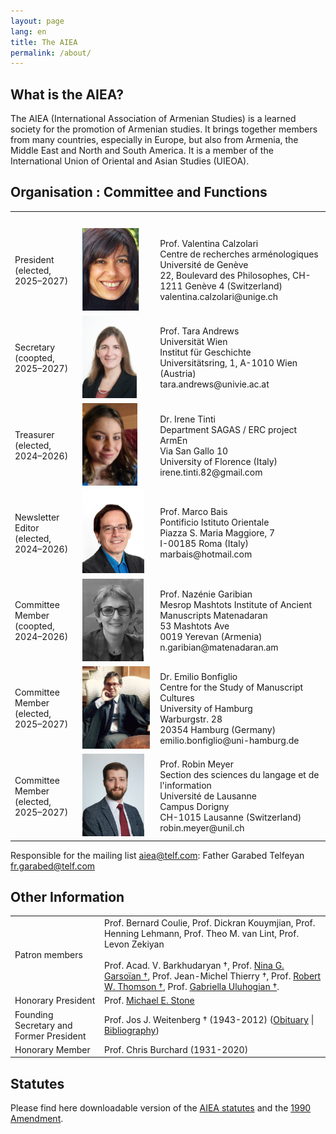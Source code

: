 ```yaml
---
layout: page
lang: en
title: The AIEA
permalink: /about/
---
```


## What is the AIEA?

The AIEA (International Association of Armenian Studies) is a learned society for the promotion of Armenian studies. It brings together members from many countries, especially in Europe, but also from Armenia, the Middle East and North and South America. It is a member of the International Union of Oriental and Asian Studies (UIEOA).

## Organisation : Committee and Functions

<table>
    <tr>
        <th>&nbsp;</th>
        <th>&nbsp;</th>
        <th>&nbsp;</th>
    </tr>
    <tr>
        <td>President<br>(elected, 2025–2027)</td>
        <td style="width:110px"><img src="/assets/vc.png" height="132"></td>
        <td>Prof. Valentina Calzolari<br>Centre de recherches arménologiques<br>Université de Genève<br>22, Boulevard des Philosophes, CH-1211 Genève 4 (Switzerland)<br>valentina.calzolari@unige.ch</td>
    </tr>
    <tr>
        <td>Secretary<br>(coopted, 2025–2027)</td>
        <td><img src="/assets/ta.png" height="132"></td>
        <td>Prof. Tara Andrews <br>Universität Wien<br>Institut für Geschichte<br>Universitätsring, 1, A-1010 Wien (Austria)<br>tara.andrews@univie.ac.at</td>
    </tr>
    <tr>
        <td>Treasurer<br>(elected, 2024–2026)</td>
        <td><img src="/assets/it.png" height="132"></td>
        <td>Dr. Irene Tinti<br>Department SAGAS / ERC project ArmEn<br>Via San Gallo 10<br>University of Florence (Italy)<br>irene.tinti.82@gmail.com</td>
    </tr>
    <tr>
        <td>Newsletter Editor<br>(elected, 2024–2026)</td>
        <td><img src="/assets/mb.png" height="132"></td>
        <td>Prof. Marco Bais<br>Pontificio Istituto Orientale<br>Piazza S. Maria Maggiore, 7<br>I-00185 Roma (Italy)<br>marbais@hotmail.com</td>
    </tr>
    <tr>
        <td>Committee Member<br>(coopted, 2024–2026)</td>
        <td><img src="/assets/ng.jpg" height="132"></td>
        <td>Prof. Nazénie Garibian<br>Mesrop Mashtots Institute of Ancient Manuscripts Matenadaran<br>53 Mashtots Ave<br>0019 Yerevan (Armenia)<br>n.garibian@matenadaran.am</td>
    </tr>
    <tr>
        <td>Committee Member<br>(elected, 2025–2027)</td>
        <td><img src="/assets/eb.jpg" height="132" width="108"></td>
        <td>Dr. Emilio Bonfiglio<br>Centre for the Study of Manuscript Cultures<br>University of Hamburg<br>Warburgstr. 28<br>20354 Hamburg (Germany)<br>emilio.bonfiglio@uni-hamburg.de</td>
    </tr>
    <tr>
        <td>Committee Member<br>(elected, 2025–2027)</td>
        <td><img src="/assets/meyer_portrait_small.jpg" height="132"></td>
        <td>Prof. Robin Meyer<br>Section des sciences du langage et de l'information<br>Université de Lausanne<br>Campus Dorigny<br>CH-1015 Lausanne (Switzerland)<br>robin.meyer@unil.ch</td>
    </tr>
</table>

Responsible for the mailing list aiea@telf.com: Father Garabed Telfeyan fr.garabed@telf.com

## Other Information

| | |
|-|-|
| Patron members                           |  Prof. Bernard Coulie, Prof. Dickran Kouymjian, Prof. Henning Lehmann, Prof. Theo M. van Lint, Prof. Levon Zekiyan<br> <br>Prof. Acad. V. Barkhudaryan †, Prof. [Nina G. Garsoïan †](/public/garsoian_obit.pdf), Prof. Jean-Michel Thierry †, Prof. [Robert W. Thomson †](/public/Thomson-Obituary.pdf), Prof. [Gabriella Uluhogian †](/public/uluhogian_obit.pdf).  |
| Honorary President                       |  Prof. [Michael E. Stone](http://apocryphalstone.com/) |
| Founding Secretary and Former President  |  Prof. Jos J. Weitenberg † (1943-2012) ([Obituary](/public/WeitenbergObituary2.pdf) \| [Bibliography](/public/WeitenbergBibliography2.pdf)) |
| Honorary Member                         |  Prof. Chris Burchard (1931-2020) |

## Statutes

Please find here downloadable version of the [AIEA statutes](/public/AIEA-Statuts.pdf) and the [1990 Amendment](/public/AIEA-Amendement.pdf).
